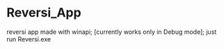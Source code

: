 # Reversi_App
reversi app made with winapi;
[currently works only in Debug mode];
just run Reversi.exe
